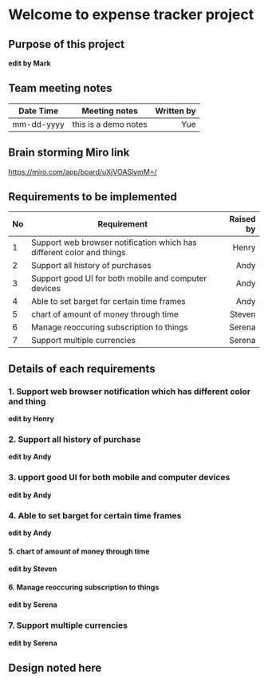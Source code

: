 # Welcome to expense tracker project

## Purpose of this project
**edit by Mark**

## Team meeting notes

| Date Time | Meeting notes| Written by |
| ------ | ------ | -----: |
|mm-dd-yyyy | this is a demo notes | Yue|

## Brain storming Miro link
https://miro.com/app/board/uXjVOASlymM=/


## Requirements to be implemented


| No | Requirement | Raised by  |
| ------ | ------ | -----: |
|1 | Support web browser notification which has different color and things | Henry|
|2|Support all history of purchases|Andy|
|3|Support good UI for both mobile and computer devices|Andy|
|4| Able to set barget for certain time frames| Andy|
|5| chart of amount of money through time| Steven| 
|6| Manage reoccuring subscription to things| Serena|
|7| Support multiple  currencies | Serena|

## Details of each requirements

### 1. Support web browser notification which has different color and thing
**edit by Henry**

### 2. Support all history of purchase
**edit by Andy**

### 3. upport good UI for both mobile and computer devices
**edit by Andy**

### 4. Able to set barget for certain time frames
**edit by Andy**

#### 5. chart of amount of money through time
**edit by Steven**

#### 6. Manage reoccuring subscription to things
**edit by Serena**

### 7. Support multiple  currencies
**edit by Serena**


## Design noted here




